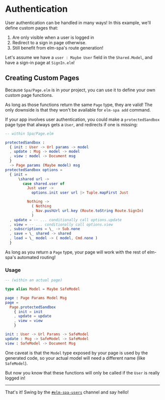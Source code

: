 # Authentication

User authentication can be handled in many ways! In this example, we'll define custom pages that:

1. Are only visible when a user is logged in
1. Redirect to a sign in page otherwise.
1. Still benefit from elm-spa's route generation!

Let's assume we have a `user : Maybe User` field in the `Shared.Model`, and have a sign-in page at `SignIn.elm`!

## Creating Custom Pages

Because `Spa/Page.elm` is in _your_ project, you can use it to define your own custom page functions.

As long as those functions return the same `Page` type, they are valid! The only downside is that they won't be available for `elm-spa add` command.

If your app involves user authentication, you could make a `protectedSandbox` page type that always gets a `User`, and redirects if one is missing:

```elm
-- within Spa/Page.elm

protectedSandbox :
  { init : User -> Url params -> model
  , update : Msg -> model -> model
  , view : model -> Document msg
  }
  -> Page params (Maybe model) msg
protectedSandbox options =
  { init =
      \shared url ->
        case shared.user of
          Just user ->
            options.init user url |> Tuple.mapFirst Just

          Nothing ->
            ( Nothing
            , Nav.pushUrl url.key (Route.toString Route.SignIn)
            )
  , update = -- ... conditionally call options.update
  , view = -- ... conditionally call options.view
  , subscriptions = \_ -> Sub.none
  , save = \_ shared -> shared
  , load = \_ model -> ( model, Cmd.none )
  }
```

As long as you return a `Page` type, your page will work with the rest of elm-spa's automated routing!

### Usage

```elm
-- (within an actual page)

type alias Model = Maybe SafeModel

page : Page Params Model Msg
page =
  Page.protectedSandbox
    { init = init
    , update = update
    , view = view
    }
```

```elm
init : User -> Url Params -> SafeModel
update : Msg -> SafeModel -> SafeModel
view : SafeModel -> Document Msg
```

One caveat is that the `Model` type exposed by your page is used by the generated code, so your actual model will need a different name (like `SafeModel`).

But now you know that these functions will only be called if the `User` is really logged in!

---

That's it! Swing by the [`#elm-spa-users`](https://elmlang.herokuapp.com/) channel and say hello!